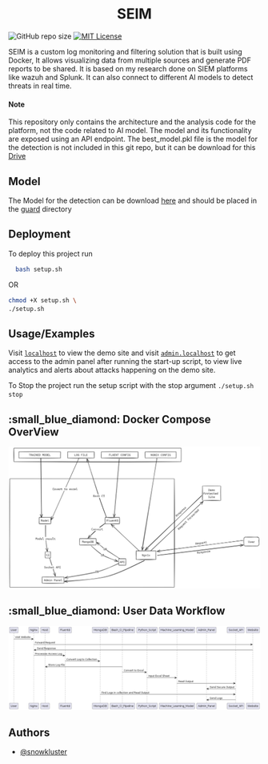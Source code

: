 <h1 align="center">SEIM</h1> 

![GitHub repo size](https://img.shields.io/github/repo-size/snowkluster/SEIM)  [![MIT License](https://img.shields.io/badge/License-MIT-green.svg)](https://choosealicense.com/licenses/mit/)


SEIM is a custom log monitoring and filtering solution that is built using Docker, It allows visualizing data from multiple sources and generate PDF reports to be shared. It is based on my research done on SIEM platforms like wazuh and Splunk. It can also connect to different AI models to detect threats in real time.

#### Note
This repository only contains the architecture and the analysis code for the platform, not the code related to AI model. The model and its functionality are exposed using an API endpoint. 
The best_model.pkl file is the model for the detection is not included in this git repo, but it can be download for this [Drive]()

## Model
The Model for the detection can be download [here](https://drive.google.com/file/d/1eFBOXEAs12yjRCZgUEii3ris66njeQpt/view?usp=sharing) and should be placed in the [guard](guard) directory

## Deployment

To deploy this project run

```bash
  bash setup.sh
```
OR

```sh
chmod +X setup.sh \
./setup.sh
```

## Usage/Examples

Visit [`localhost`](http://localhost) to view the demo site and visit [`admin.localhost`](http://admin.localhost) to get access to the admin panel after running the start-up script, to view live analytics and alerts about attacks happening on the demo site.

To Stop the project run the setup script with the stop argument `./setup.sh stop`

<h2 id="scenario1"> :small_blue_diamond: Docker Compose OverView</h2>
<img alt="compose.yml" src="images/final_design.png" />

<h2 id="scenario1"> :small_blue_diamond: User Data Workflow</h2>

<img alt="workflow" src="images/flow.png" />



## Authors

- [@snowkluster](https://github.com/snowkluster)

